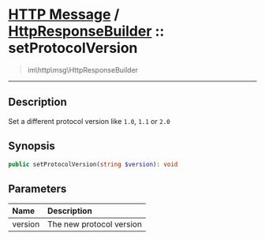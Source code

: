 # [HTTP Message](http.md) / [HttpResponseBuilder](http-HttpResponseBuilder.md) :: setProtocolVersion
 > im\http\msg\HttpResponseBuilder
____

## Description
Set a different protocol version like `1.0`, `1.1` or `2.0`

## Synopsis
```php
public setProtocolVersion(string $version): void
```

## Parameters
| Name | Description |
| :--- | :---------- |
| version | The new protocol version |
